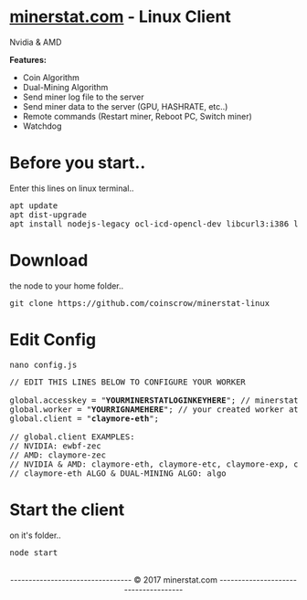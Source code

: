 # <a href="https://minerstat.com" target="_blank">minerstat.com</a> - Linux Client
Nvidia & AMD

<b>Features:</b>
- Coin Algorithm
- Dual-Mining Algorithm
- Send miner log file to the server
- Send miner data to the server (GPU, HASHRATE, etc..)
- Remote commands (Restart miner, Reboot PC, Switch miner)
- Watchdog 

# Before you start..
Enter this lines on linux terminal..
<pre>
apt update
apt dist-upgrade
apt install nodejs-legacy ocl-icd-opencl-dev libcurl3:i386 libcurl4-openssl-dev unzip git
</pre>

# Download
the node to your home folder..
<pre>
git clone https://github.com/coinscrow/minerstat-linux
</pre>

# Edit Config
<pre>
nano config.js
</pre>

<pre>
// EDIT THIS LINES BELOW TO CONFIGURE YOUR WORKER

global.accesskey = "<b>YOURMINERSTATLOGINKEYHERE</b>"; // minerstat.com LOGIN key
global.worker = "<b>YOURRIGNAMEHERE</b>"; // your created worker at the website
global.client = "<b>claymore-eth</b>";

// global.client EXAMPLES:
// NVIDIA: ewbf-zec
// AMD: claymore-zec
// NVIDIA & AMD: claymore-eth, claymore-etc, claymore-exp, claymore-music, claymore-ubq
// claymore-eth ALGO & DUAL-MINING ALGO: algo
</pre>

# Start the client
on it's folder..
<pre>
node start
</pre>


<br>
<center>--------------------------------- © 2017 minerstat.com -------------------------------------</center>
